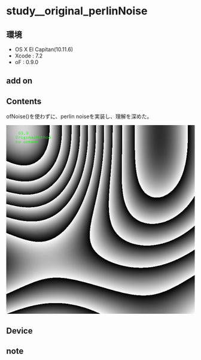 # study__original_perlinNoise #

## 環境 ##
*	OS X El Capitan(10.11.6)
*	Xcode : 7.2
*	oF : 0.9.0

## add on ##

## Contents ##
ofNoise()を使わずに、perlin noiseを実装し、理解を深めた。  

![image](./image_0.png)  


## Device ##


## note ##






